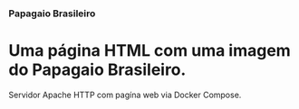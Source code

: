 ### Papagaio Brasileiro
# Uma página HTML com uma imagem do Papagaio Brasileiro. 
Servidor Apache HTTP com pagína web via Docker Compose. 
